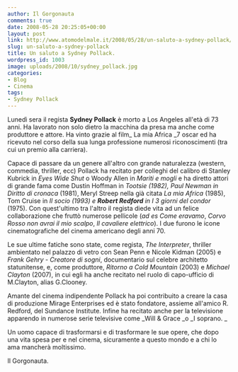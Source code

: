 ```yaml
---
author: Il Gorgonauta
comments: true
date: 2008-05-28 20:25:05+00:00
layout: post
link: http://www.atomodelmale.it/2008/05/28/un-saluto-a-sydney-pollack/
slug: un-saluto-a-sydney-pollack
title: Un saluto a Sydney Pollack.
wordpress_id: 1003
image: uploads/2008/10/sydney_pollack.jpg
categories:
- Blog
- Cinema
tags:
- Sydney Pollack
---
```


Lunedì sera il regista **Sydney Pollack** è morto a Los Angeles all'età di 73 anni. Ha lavorato non solo dietro la macchina da presa ma anche come produttore e attore. Ha vinto grazie al film_ La mia Africa _7 oscar ed ha ricevuto nel corso della sua lunga professione numerosi riconoscimenti (tra cui un premio alla carriera).

Capace di passare da un genere all'altro con grande naturalezza (western, commedia, thriller, ecc) Pollack ha recitato per colleghi del calibro di Stanley Kubrick in _Eyes Wide Shut_ o Woody Allen in _Mariti e mogli_ e ha diretto attori di grande fama come Dustin Hoffman in _Tootsie _(1982), Paul Newman in_ Diritto di cronaca_ (1981), Meryl Streep nella già citata _La mia Africa_ (1985), Tom Cruise in _Il socio _(1993) e **Robert Redford** in_ I 3 giorni del condor_ (1975). Con quest'ultimo tra l'altro il regista diede vita ad un felice collaborazione che fruttò numerose pellicole (_ad es Come eravamo_, _Corvo Rosso non avrai il mio scalpo_, _Il cavaliere elettrico_). I due furono le icone cinematografiche del cinema americano degli anni 70.

Le sue ultime fatiche sono state, come regista, _The Interpreter_, thriller ambientato nel palazzo di vetro con Sean Penn e Nicole Kidman (2005) e _Frank Gehry - Creatore di sogni_, documentario sul celebre architetto statunitense, e, come produttore, _Ritorno a Cold Mountain_ (2003) e  _Michael Clayton_ (2007), in cui egli ha anche recitato nel ruolo di capo-ufficio di M.Clayton, alias G.Clooney.

Amante del cinema indipendente Pollack ha poi contribuito a creare la casa di produzione Mirage Enterprises ed è stato fondatore, assieme all'amico R. Redford, del Sundance Institute. Infine ha recitato anche per la televisione apparendo in numerose serie televisive come _Will & Grace _o _I soprano. _

Un uomo capace di trasformarsi e di trasformare le sue opere, che dopo una vita spesa per e nel cinema, sicuramente a questo mondo e a chi lo ama mancherà moltissimo.

Il Gorgonauta.
